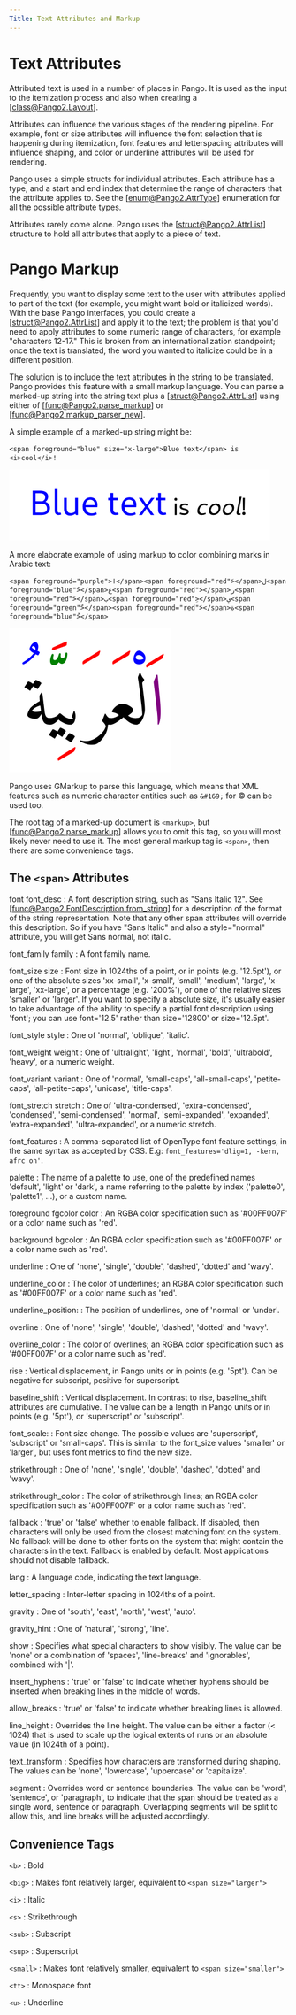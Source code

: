 ```yaml
---
Title: Text Attributes and Markup
---
```


# Text Attributes

Attributed text is used in a number of places in Pango. It is used as the
input to the itemization process and also when creating a [class@Pango2.Layout].

Attributes can influence the various stages of the rendering pipeline. For example,
font or size attributes will influence the font selection that is happening during
itemization, font features and letterspacing attributes will influence shaping, and
color or underline attributes will be used for rendering.

Pango uses a simple structs for individual attributes. Each attribute has a type,
and a start and end index that determine the range of characters that the attribute
applies to. See the [enum@Pango2.AttrType] enumeration for all the possible
attribute types.

Attributes rarely come alone. Pango uses the [struct@Pango2.AttrList] structure
to hold all attributes that apply to a piece of text.

# Pango Markup

Frequently, you want to display some text to the user with attributes applied to
part of the text (for example, you might want bold or italicized words). With the
base Pango interfaces, you could create a [struct@Pango2.AttrList] and apply it to
the text; the problem is that you'd need to apply attributes to some numeric range
of characters, for example "characters 12-17." This is broken from an
internationalization standpoint; once the text is translated, the word you wanted
to italicize could be in a different position.

The solution is to include the text attributes in the string to be translated.
Pango provides this feature with a small markup language. You can parse a marked-up
string into the string text plus a [struct@Pango2.AttrList] using either of
[func@Pango2.parse_markup] or [func@Pango2.markup_parser_new].

A simple example of a marked-up string might be:

```
<span foreground="blue" size="x-large">Blue text</span> is <i>cool</i>!
```

![Markup example](blue-text.png)

A more elaborate example of using markup to color combining marks in
Arabic text:

```
<span foreground="purple">ا</span><span foreground="red">َ</span>ل<span foreground="blue">ْ</span>ع<span foreground="red">َ</span>ر<span foreground="red">َ</span>ب<span foreground="red">ِ</span>ي<span foreground="green">ّ</span><span foreground="red">َ</span>ة<span foreground="blue">ُ</span>
```

![Markup example](arabic-markup.png)

Pango uses GMarkup to parse this language, which means that XML features
such as numeric character entities such as `&#169;` for © can be used too.

The root tag of a marked-up document is `<markup>`, but [func@Pango2.parse_markup]
allows you to omit this tag, so you will most likely never need to use it.
The most general markup tag is `<span>`, then there are some convenience
tags.

## The `<span>` Attributes

font
font_desc
: A font description string, such as "Sans Italic 12". See
  [func@Pango2.FontDescription.from_string] for a description of the format of
  the string representation. Note that any other span attributes will override
  this description. So if you have "Sans Italic" and also a style="normal"
  attribute, you will get Sans normal, not italic.

font_family
family
: A font family name.

font_size
size
: Font size in 1024ths of a point, or in points (e.g. '12.5pt'), or one of the
  absolute sizes 'xx-small', 'x-small', 'small', 'medium', 'large', 'x-large',
  'xx-large', or a percentage (e.g. '200%'), or one of the relative sizes 'smaller'
  or 'larger'.
  If you want to specify a absolute size, it's usually easier to take advantage
  of the ability to specify a partial font description using 'font'; you can use
  font='12.5' rather than size='12800' or size='12.5pt'.

font_style
style
: One of 'normal', 'oblique', 'italic'.

font_weight
weight
: One of 'ultralight', 'light', 'normal', 'bold', 'ultrabold', 'heavy', or a
  numeric weight.

font_variant
variant
: One of 'normal', 'small-caps', 'all-small-caps', 'petite-caps', 'all-petite-caps',
  'unicase', 'title-caps'.

font_stretch
stretch
: One of 'ultra-condensed', 'extra-condensed',
  'condensed', 'semi-condensed', 'normal', 'semi-expanded', 'expanded',
  'extra-expanded', 'ultra-expanded', or a numeric stretch.

font_features
: A comma-separated list of OpenType font feature settings, in the same syntax as
  accepted by CSS. E.g: `font_features='dlig=1, -kern, afrc on'`.

palette
: The name of a palette to use, one of the predefined names 'default', 'light' or 'dark',
  a name referring to the palette by index ('palette0', 'palette1', …), or a custom name.

foreground
fgcolor
color
: An RGBA color specification such as '#00FF007F' or a color name such as 'red'.

background
bgcolor
: An RGBA color specification such as '#00FF007F' or a color name such as 'red'.

underline
: One of 'none', 'single', 'double', 'dashed', 'dotted' and 'wavy'.

underline_color
: The color of underlines; an RGBA color specification such as '#00FF007F' or a color
  name such as 'red'.

underline_position:
: The position of underlines, one of 'normal' or 'under'.

overline
: One of 'none', 'single', 'double', 'dashed', 'dotted' and 'wavy'.

overline_color
: The color of overlines; an RGBA color specification such as '#00FF007F' or a color
  name such as 'red'.

rise
: Vertical displacement, in Pango units or in points (e.g. '5pt'). Can be
  negative for subscript, positive for superscript.

baseline_shift
: Vertical displacement. In contrast to rise, baseline_shift attributes are cumulative.
  The value can be a length in Pango units or in points (e.g. '5pt'), or 'superscript'
  or 'subscript'.

font_scale:
: Font size change. The possible values are 'superscript', 'subscript' or 'small-caps'.
  This is similar to the font_size values 'smaller' or 'larger', but uses font metrics
  to find the new size.

strikethrough
: One of 'none', 'single', 'double', 'dashed', 'dotted' and 'wavy'.

strikethrough_color
: The color of strikethrough lines; an RGBA color specification such as '#00FF007F'
  or a color name such as 'red'.

fallback
: 'true' or 'false' whether to enable fallback. If disabled, then characters will
  only be used from the closest matching font on the system. No fallback will be
  done to other fonts on the system that might contain the characters in the text.
  Fallback is enabled by default. Most applications should not disable fallback.

lang
: A language code, indicating the text language.

letter_spacing
: Inter-letter spacing in 1024ths of a point.

gravity
: One of 'south', 'east', 'north', 'west', 'auto'.

gravity_hint
: One of 'natural', 'strong', 'line'.

show
: Specifies what special characters to show visibly. The value can be 'none'
  or a combination of 'spaces', 'line-breaks' and 'ignorables', combined with '|'.

insert_hyphens
: 'true' or 'false' to indicate whether hyphens should be inserted when breaking
  lines in the middle of words.

allow_breaks
: 'true' or 'false' to indicate whether breaking lines is allowed.

line_height
: Overrides the line height. The value can be either a factor (< 1024) that is
  used to scale up the logical extents of runs or an absolute value (in 1024th
  of a point).

text_transform
: Specifies how characters are transformed during shaping. The values can be
  'none', 'lowercase', 'uppercase' or 'capitalize'.

segment
: Overrides word or sentence boundaries. The value can be 'word', 'sentence',
  or 'paragraph', to indicate that the span should be treated as a single word,
  sentence or paragraph. Overlapping segments will be split to allow this, and
  line breaks will be adjusted accordingly.

## Convenience Tags

`<b>`
: Bold

`<big>`
: Makes font relatively larger, equivalent to `<span size="larger">`

`<i>`
: Italic

`<s>`
: Strikethrough

`<sub>`
: Subscript

`<sup>`
: Superscript

`<small>`
: Makes font relatively smaller, equivalent to `<span size="smaller">`

`<tt>`
: Monospace font

`<u>`
: Underline
